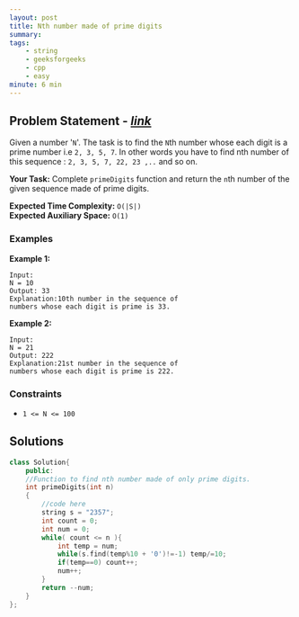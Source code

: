```yaml
---
layout: post
title: Nth number made of prime digits   
summary:
tags:
    - string
    - geeksforgeeks
    - cpp
    - easy
minute: 6 min
---
```


## Problem Statement - [*link*](https://practice.geeksforgeeks.org/problems/nth-number-made-of-prime-digits4319/0/?)  

Given a number '`N`'. The task is to find the `N`th number whose each digit is a prime number i.e `2, 3, 5, 7`. In other words you have to find nth number of this sequence : `2, 3, 5, 7, 22, 23 ,..` and so on.

**Your Task:** 
Complete `primeDigits` function and return the `n`th number of the given sequence made of prime digits.


**Expected Time Complexity:** `O(|S|)`  
**Expected Auxiliary Space:** `O(1)`

### Examples

**Example 1:**   
```
Input:
N = 10
Output: 33
Explanation:10th number in the sequence of
numbers whose each digit is prime is 33.
```

**Example 2:**   
```
Input:
N = 21
Output: 222
Explanation:21st number in the sequence of
numbers whose each digit is prime is 222.
```

### Constraints

+ `1 <= N <= 100`

## Solutions

```cpp
class Solution{
    public:
    //Function to find nth number made of only prime digits.
    int primeDigits(int n)
    {
        //code here
        string s = "2357";
        int count = 0;
        int num = 0;
        while( count <= n ){
            int temp = num;
            while(s.find(temp%10 + '0')!=-1) temp/=10;
            if(temp==0) count++;
            num++;
        }
        return --num;
    }
};
```

